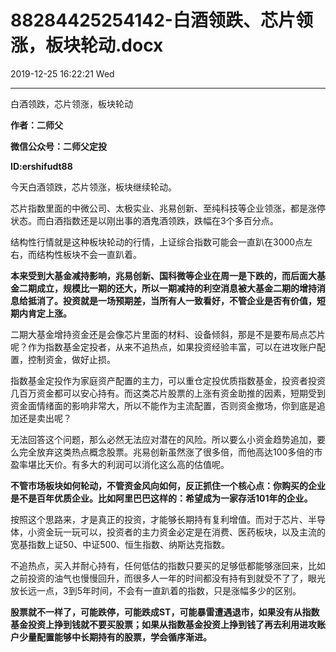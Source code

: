 # 88284425254142-白酒领跌、芯片领涨，板块轮动.docx

2019-12-25 16:22:21 Wed

----

白酒领跌，芯片领涨，板块轮动

__作者：二师父__

__微信公众号：二师父定投__

__ID:ershifudt88__

今天白酒领跌，芯片领涨，板块继续轮动。

芯片指数里面的中微公司、太极实业、兆易创新、至纯科技等企业领涨，都是涨停状态。而白酒指数还是以刚出事的酒鬼酒领跌，跌幅在3个多百分点。

结构性行情就是这种板块轮动的行情，上证综合指数可能会一直趴在3000点左右，而结构性板块不会一直趴着。

__本来受到大基金减持影响，兆易创新、国科微等企业在周一是下跌的，而后面大基金二期成立，规模比一期的还大，所以一期减持的利空消息被大基金二期的增持消息给抵消了。投资就是一场预期差，当所有人一致看好，不管企业是否有价值，短期内肯定上涨。__

二期大基金增持资金还是会像芯片里面的材料、设备倾斜，那是不是要布局点芯片呢？作为指数基金定投者，从来不追热点，如果投资经验丰富，可以在进攻账户配置，控制资金，做好止损。

指数基金定投作为家庭资产配置的主力，可以重仓定投优质指数基金，投资者投资几百万资金都可以安心持有。而这类芯片股票的上涨有资金助推的因素，短期受到资金面情绪面的影响非常大，所以不能作为主流配置，否则资金撤场，你到底是追加还是卖出呢？

无法回答这个问题，那么必然无法应对潜在的风险。所以要么小资金趋势追加，要么完全放弃这类热点概念股票。兆易创新虽然涨了很多倍，而他高达100多倍的市盈率堪比天价。有多大的利润可以消化这么高的估值呢。

__不管市场板块如何轮动，不管资金风向如何，反正抓住一个核心点：你购买的企业是不是百年优质企业。比如阿里巴巴这样的：希望成为一家存活101年的企业。__

按照这个思路来，才是真正的投资，才能够长期持有复利增值。而对于芯片、半导体，小资金玩一玩可以，投资者的主力资金必定是在消费、医药板块，以及主流的宽基指数上证50、中证500、恒生指数、纳斯达克指数。

不追热点，买入并耐心持有，任何低估的指数只要买的足够低都能够涨回来，比如之前投资的油气也慢慢回升，而很多人一年的时间都没有持有到就受不了了，眼光放长远一点，3到5年时间，不会有一直趴着的指数，只是涨幅多少的区别。

__股票就不一样了，可能跌停，可能跌成ST，可能暴雷遭遇退市，如果没有从指数基金投资上挣到钱就不要买股票；如果从指数基金投资上挣到钱了再去利用进攻账户少量配置能够中长期持有的股票，学会循序渐进。__

